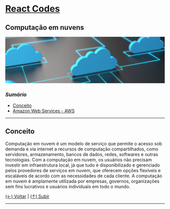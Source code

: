 # [React Codes](https://github.com/systemboys/React_Codes#react-codes "React Codes")

## Computação em nuvens

[![Computação em nuvens](https://github.com/systemboys/React_Codes/raw/main/Computa%C3%A7%C3%A3o%20em%20nuvens/images/cloud_1.png "Computação em nuvens")](https://github.com/systemboys/React_Codes/raw/main/Computa%C3%A7%C3%A3o%20em%20nuvens/images/cloud_1.png "Computação em nuvens")

### *Sumário*

- [Conceito](#conceito "Conceito")
- [Amazon Web Services - AWS](https://github.com/systemboys/React_Codes/tree/main/Computa%C3%A7%C3%A3o%20em%20nuvens/AWS#amazon-web-services---aws "Amazon Web Services - AWS")

---

## Conceito

Computação em nuvem é um modelo de serviço que permite o acesso sob demanda e via internet a recursos de computação compartilhados, como servidores, armazenamento, bancos de dados, redes, softwares e outras tecnologias. Com a computação em nuvem, os usuários não precisam investir em infraestrutura local, já que tudo é disponibilizado e gerenciado pelos provedores de serviços em nuvem, que oferecem opções flexíveis e escaláveis de acordo com as necessidades de cada cliente. A computação em nuvem é amplamente utilizada por empresas, governos, organizações sem fins lucrativos e usuários individuais em todo o mundo.

[(&larr;) Voltar](https://github.com/systemboys/React_Codes#react-codes "Voltar ao Sumário") | 
[(&uarr;) Subir](#sum%C3%A1rio "Subir para o topo")

---